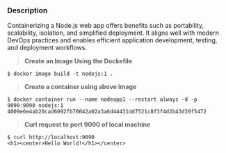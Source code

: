 ### Description

Containerizing a Node.js web app offers benefits such as portability, scalability, isolation, and simplified deployment. It aligns well with modern DevOps practices and enables efficient application development, testing, and deployment workflows.

><b>Create an Image Using the Dockefile</b>

```
$ docker image build -t nodejs:1 .
```

><b> Create a container using above image</b>

```
$ docker container run --name nodeapp1 --restart always -d -p 9090:9090 nodejs:1
4009e6e4ab20cad6092fb70042a02a3a6d44431dd7521c8f3f4d2b43d39f5472
```
><b>Curl request to port 9090 of local machine</b>
```
$ curl http://localhost:9090
<h1><center>Hello World!</h1></center>
```
